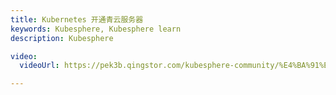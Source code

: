 ```yaml
---
title: Kubernetes 开通青云服务器
keywords: Kubesphere, Kubesphere learn
description: Kubesphere

video: 
  videoUrl: https://pek3b.qingstor.com/kubesphere-community/%E4%BA%91%E5%8E%9F%E7%94%9F%E5%AE%9E%E6%88%98/31%E3%80%81Kubernetes-%E9%9B%86%E7%BE%A4%E6%90%AD%E5%BB%BA-%E5%BC%80%E9%80%9A%E9%9D%92%E4%BA%91%E4%B8%89%E4%B8%AA%E6%8C%89%E9%87%8F%E4%BB%98%E8%B4%B9%E6%9C%8D%E5%8A%A1%E5%99%A8.mp4

---
```

